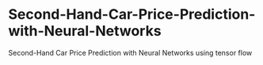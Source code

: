 # Second-Hand-Car-Price-Prediction-with-Neural-Networks
Second-Hand Car Price Prediction with Neural Networks using tensor flow
